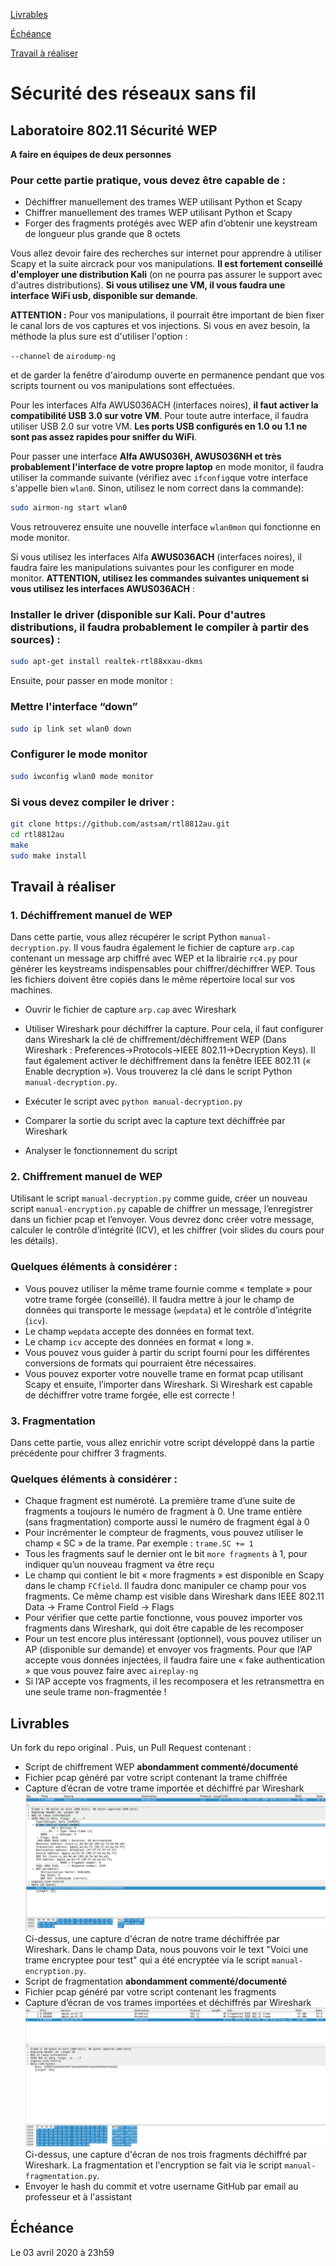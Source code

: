 [Livrables](https://github.com/arubinst/HEIGVD-SWI-Labo-WEP3#livrables)

[Échéance](https://github.com/arubinst/HEIGVD-SWI-Labo3-WEP#échéance)

[Travail à réaliser](https://github.com/arubinst/HEIGVD-SWI-Labo3-WEP#travail-à-réaliser)

# Sécurité des réseaux sans fil

## Laboratoire 802.11 Sécurité WEP

__A faire en équipes de deux personnes__

### Pour cette partie pratique, vous devez être capable de :

* Déchiffrer manuellement des trames WEP utilisant Python et Scapy
* Chiffrer manuellement des trames WEP utilisant Python et Scapy
* Forger des fragments protégés avec WEP afin d’obtenir une keystream de longueur plus grande que 8 octets


Vous allez devoir faire des recherches sur internet pour apprendre à utiliser Scapy et la suite aircrack pour vos manipulations. __Il est fortement conseillé d'employer une distribution Kali__ (on ne pourra pas assurer le support avec d'autres distributions). __Si vous utilisez une VM, il vous faudra une interface WiFi usb, disponible sur demande__.

__ATTENTION :__ Pour vos manipulations, il pourrait être important de bien fixer le canal lors de vos captures et vos injections. Si vous en avez besoin, la méthode la plus sure est d'utiliser l'option :

```--channel``` de ```airodump-ng```

et de garder la fenêtre d'airodump ouverte en permanence pendant que vos scripts tournent ou vos manipulations sont effectuées.

Pour les interfaces Alfa AWUS036ACH (interfaces noires), __il faut activer la compatibilité USB 3.0 sur votre VM__. Pour toute autre interface, il faudra utiliser USB 2.0 sur votre VM. __Les ports USB configurés en 1.0 ou 1.1 ne sont pas assez rapides pour sniffer du WiFi__.

Pour passer une interface __Alfa AWUS036H, AWUS036NH et très probablement l'interface de votre propre laptop__ en mode monitor, il faudra utiliser la commande suivante (vérifiez avec ```ifconfig```que votre interface s'appelle bien ```wlan0```. Sinon, utilisez le nom correct dans la commande):

```bash
sudo airmon-ng start wlan0
```

Vous retrouverez ensuite une nouvelle interface ```wlan0mon``` qui fonctionne en mode monitor.

Si vous utilisez les interfaces Alfa __AWUS036ACH__ (interfaces noires), il faudra faire les manipulations suivantes pour les configurer en mode monitor. __ATTENTION, utilisez les commandes suivantes uniquement si vous utilisez les interfaces AWUS036ACH__ :

### Installer le driver (disponible sur Kali. Pour d'autres distributions, il faudra probablement le compiler à partir des sources) :

```bash
sudo apt-get install realtek-rtl88xxau-dkms
```

Ensuite, pour passer en mode monitor :

### Mettre l'interface “down”

```bash
sudo ip link set wlan0 down
```

### Configurer le mode monitor

```bash
sudo iwconfig wlan0 mode monitor
```

### Si vous devez compiler le driver :

```bash
git clone https://github.com/astsam/rtl8812au.git
cd rtl8812au
make
sudo make install
```

## Travail à réaliser

### 1. Déchiffrement manuel de WEP

Dans cette partie, vous allez récupérer le script Python `manual-decryption.py`. Il vous faudra également le fichier de capture `arp.cap` contenant un message arp chiffré avec WEP et la librairie `rc4.py` pour générer les keystreams indispensables pour chiffrer/déchiffrer WEP. Tous les fichiers doivent être copiés dans le même répertoire local sur vos machines.

- Ouvrir le fichier de capture `arp.cap` avec Wireshark
   
- Utiliser Wireshark pour déchiffrer la capture. Pour cela, il faut configurer dans Wireshark la clé de chiffrement/déchiffrement WEP (Dans Wireshark : Preferences&rarr;Protocols&rarr;IEEE 802.11&rarr;Decryption Keys). Il faut également activer le déchiffrement dans la fenêtre IEEE 802.11 (« Enable decryption »). Vous trouverez la clé dans le script Python `manual-decryption.py`.
   
- Exécuter le script avec `python manual-decryption.py`
   
- Comparer la sortie du script avec la capture text déchiffrée par Wireshark
   
- Analyser le fonctionnement du script

### 2. Chiffrement manuel de WEP

Utilisant le script `manual-decryption.py` comme guide, créer un nouveau script `manual-encryption.py` capable de chiffrer un message, l’enregistrer dans un fichier pcap et l’envoyer.
Vous devrez donc créer votre message, calculer le contrôle d’intégrité (ICV), et les chiffrer (voir slides du cours pour les détails).


### Quelques éléments à considérer :

- Vous pouvez utiliser la même trame fournie comme « template » pour votre trame forgée (conseillé). Il faudra mettre à jour le champ de données qui transporte le message (`wepdata`) et le contrôle d’intégrite (`icv`).
- Le champ `wepdata` accepte des données en format text.
- Le champ `icv` accepte des données en format « long ».
- Vous pouvez vous guider à partir du script fourni pour les différentes conversions de formats qui pourraient être nécessaires.
- Vous pouvez exporter votre nouvelle trame en format pcap utilisant Scapy et ensuite, l’importer dans Wireshark. Si Wireshark est capable de déchiffrer votre trame forgée, elle est correcte !


### 3. Fragmentation

Dans cette partie, vous allez enrichir votre script développé dans la partie précédente pour chiffrer 3 fragments.

### Quelques éléments à considérer :

- Chaque fragment est numéroté. La première trame d’une suite de fragments a toujours le numéro de fragment à 0. Une trame entière (sans fragmentation) comporte aussi le numéro de fragment égal à 0
- Pour incrémenter le compteur de fragments, vous pouvez utiliser le champ « SC » de la trame. Par exemple : `trame.SC += 1`
- Tous les fragments sauf le dernier ont le bit `more fragments` à 1, pour indiquer qu’un nouveau fragment va être reçu
- Le champ qui contient le bit « more fragments » est disponible en Scapy dans le champ `FCfield`. Il faudra donc manipuler ce champ pour vos fragments. Ce même champ est visible dans Wireshark dans IEEE 802.11 Data &rarr; Frame Control Field &rarr; Flags
- Pour vérifier que cette partie fonctionne, vous pouvez importer vos fragments dans Wireshark, qui doit être capable de les recomposer
- Pour un test encore plus intéressant (optionnel), vous pouvez utiliser un AP (disponible sur demande) et envoyer vos fragments. Pour que l’AP accepte vous données injectées, il faudra faire une « fake authentication » que vous pouvez faire avec `aireplay-ng`
- Si l’AP accepte vos fragments, il les recomposera et les retransmettra en une seule trame non-fragmentée !

## Livrables

Un fork du repo original . Puis, un Pull Request contenant :

-	Script de chiffrement WEP **abondamment commenté/documenté**
  - Fichier pcap généré par votre script contenant la trame chiffrée
  - Capture d’écran de votre trame importée et déchiffré par Wireshark
  ![Encryption](./files/task2_encryption.png)
  Ci-dessus, une capture d'écran de notre trame déchiffrée par Wireshark. Dans le champ Data, nous pouvons voir le text "Voici une trame encryptee pour test" qui a été encryptée via le script `manual-encryption.py`. 
-	Script de fragmentation **abondamment commenté/documenté**
  - Fichier pcap généré par votre script contenant les fragments
  - Capture d’écran de vos trames importées et déchiffrés par Wireshark 
  ![Fragmentation](./files/task3_fragmentation.png)
  Ci-dessus, une capture d'écran de nos trois fragments déchiffré par Wireshark. La fragmentation et l'encryption se fait via le script `manual-fragmentation.py`.
-	Envoyer le hash du commit et votre username GitHub par email au professeur et à l'assistant


## Échéance

Le 03 avril 2020 à 23h59
